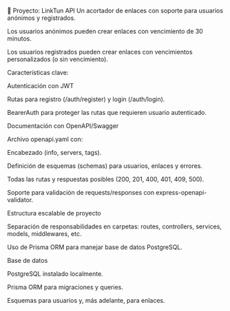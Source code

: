 📌 Proyecto: LinkTun API
Un acortador de enlaces con soporte para usuarios anónimos y registrados.

Los usuarios anónimos pueden crear enlaces con vencimiento de 30 minutos.

Los usuarios registrados pueden crear enlaces con vencimientos personalizados (o sin vencimiento).

Características clave:

Autenticación con JWT

Rutas para registro (/auth/register) y login (/auth/login).

BearerAuth para proteger las rutas que requieren usuario autenticado.

Documentación con OpenAPI/Swagger

Archivo openapi.yaml con:

Encabezado (info, servers, tags).

Definición de esquemas (schemas) para usuarios, enlaces y errores.

Todas las rutas y respuestas posibles (200, 201, 400, 401, 409, 500).

Soporte para validación de requests/responses con express-openapi-validator.

Estructura escalable de proyecto

Separación de responsabilidades en carpetas: routes, controllers, services, models, middlewares, etc.

Uso de Prisma ORM para manejar base de datos PostgreSQL.

Base de datos

PostgreSQL instalado localmente.

Prisma ORM para migraciones y queries.

Esquemas para usuarios y, más adelante, para enlaces.